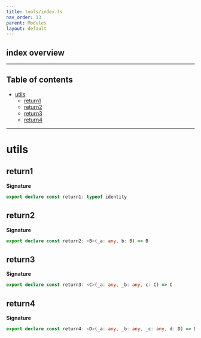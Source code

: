 ```yaml
---
title: tools/index.ts
nav_order: 13
parent: Modules
layout: default
---
```


## index overview

---

<h2 class="text-delta">Table of contents</h2>

- [utils](#utils)
  - [return1](#return1)
  - [return2](#return2)
  - [return3](#return3)
  - [return4](#return4)

---

# utils

## return1

**Signature**

```ts
export declare const return1: typeof identity
```

## return2

**Signature**

```ts
export declare const return2: <B>(_a: any, b: B) => B
```

## return3

**Signature**

```ts
export declare const return3: <C>(_a: any, _b: any, c: C) => C
```

## return4

**Signature**

```ts
export declare const return4: <D>(_a: any, _b: any, _c: any, d: D) => D
```
